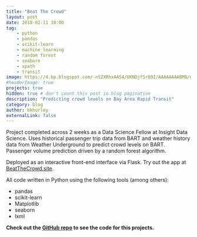 ```yaml
---
title: "Beat The Crowd"
layout: post
date: 2018-02-11 10:00
tag: 
    - python
    - pandas
    - scikit-learn
    - machine learning
    - random forest
    - seaborn
    - xpath
    - transit
image: https://4.bp.blogspot.com/-nSZXRhxAAS4/UKNDjf5r80I/AAAAAAAABM0/gzStRJfB7dc/s1600/IMG_0751.jpg
#headerImage: true
projects: true
hidden: true # don't count this post in blog pagination
description: "Predicting crowd levels on Bay Area Rapid Transit"
category: blog
author: bkhurley
externalLink: false
---
```


Project completed across 2 weeks as a Data Science Fellow at Insight Data Science. Uses historical passenger trip data from BART and weather history data from Weather Underground to predict crowd levels on BART. Passenger volume prediction driven by a random forest algorithm. 

Deployed as an interactive front-end interface via Flask. Try out the app at [BeatTheCrowd.site](http://beatthecrowd.site). 

All code written in Python using the following tools (among others):
- pandas
- scikit-learn
- Matplotlib
- seaborn
- lxml

**Check out the [GitHub repo](https://github.com/bkhurley/beatthecrowd) to see the code for this projects.**
